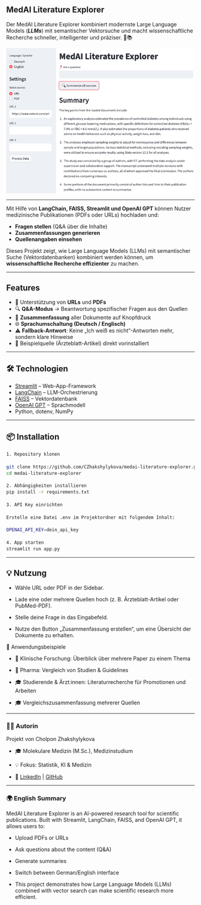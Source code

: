 ## MedAI Literature Explorer

Der MedAI Literature Explorer kombiniert modernste Large Language Models (***LLMs***) mit semantischer Vektorsuche und macht wissenschaftliche Recherche schneller, intelligenter und präziser.  🧠📚

![Screenshot](./notebooks/image.png)

---


Mit Hilfe von **LangChain, FAISS, Streamlit und OpenAI GPT** können Nutzer medizinische Publikationen (PDFs oder URLs) hochladen und:

- **Fragen stellen** (Q&A über die Inhalte)  
- **Zusammenfassungen generieren**  
- **Quellenangaben einsehen**  

Dieses Projekt zeigt, wie Large Language Models (LLMs) mit semantischer Suche (Vektordatenbanken) kombiniert werden können, um **wissenschaftliche Recherche effizienter** zu machen.

---

##  Features
- 📂 Unterstützung von **URLs** und **PDFs**  
- 🔍 **Q&A-Modus** → Beantwortung spezifischer Fragen aus den Quellen  
- 📝 **Zusammenfassung** aller Dokumente auf Knopfdruck  
- 🌐 **Sprachumschaltung (Deutsch / Englisch)**  
- ⚠️ **Fallback-Antwort**: Keine „Ich weiß es nicht“-Antworten mehr, sondern klare Hinweise  
- 🎯 Beispielquelle (Ärzteblatt-Artikel) direkt vorinstalliert  

---

## 🛠️ Technologien
- [Streamlit](https://streamlit.io/) – Web-App-Framework  
- [LangChain](https://www.langchain.com/) – LLM-Orchestrierung  
- [FAISS](https://github.com/facebookresearch/faiss) – Vektordatenbank  
- [OpenAI GPT](https://platform.openai.com/) – Sprachmodell  
- Python, dotenv, NumPy  

---

## 📦 Installation

```bash
1. Repository klonen

git clone https://github.com/CZhakshylykova/medai-literature-explorer.git
cd medai-literature-explorer

2. Abhängigkeiten installieren
pip install -r requirements.txt

3. API Key einrichten

Erstelle eine Datei .env im Projektordner mit folgendem Inhalt:

OPENAI_API_KEY=dein_api_key

4. App starten
streamlit run app.py
```
---


## 💡 Nutzung

- Wähle URL oder PDF in der Sidebar.

- Lade eine oder mehrere Quellen hoch (z. B. Ärzteblatt-Artikel oder PubMed-PDF).

- Stelle deine Frage in das Eingabefeld.

- Nutze den Button „Zusammenfassung erstellen“, um eine Übersicht der Dokumente zu erhalten.

📌 Anwendungsbeispiele

- 🏥 Klinische Forschung: Überblick über mehrere Paper zu einem Thema

- 💊 Pharma: Vergleich von Studien & Guidelines

- 🎓 Studierende & Ärzt:innen: Literaturrecherche für Promotionen und Arbeiten

- 🎓 Vergleichszusammenfassung mehrerer Quellen

---

### 👩‍💻 Autorin

Projekt von Cholpon Zhakshylykova

- 🎓 Molekulare Medizin (M.Sc.), Medizinstudium

- 💡 Fokus: Statistik, KI & Medizin

- 🔗 [LinkedIn](www.linkedin.com/in/cholpon-zhakshylykova) | [GitHub](https://github.com/CZhakshylykova)


--- 

### 🌍 English Summary

MedAI Literature Explorer is an AI-powered research tool for scientific publications.
Built with Streamlit, LangChain, FAISS, and OpenAI GPT, it allows users to:

- Upload PDFs or URLs

- Ask questions about the content (Q&A)

- Generate summaries

- Switch between German/English interface

- This project demonstrates how Large Language Models (LLMs) combined with vector search can make scientific research more efficient.
